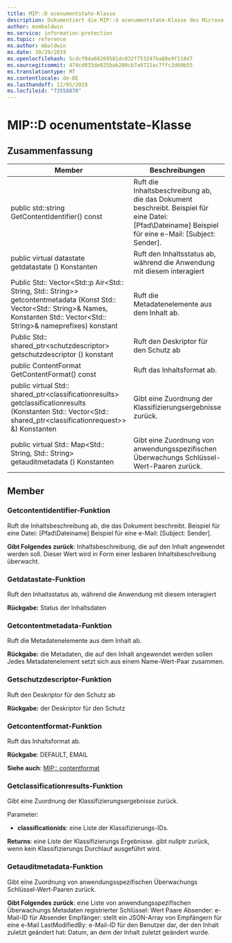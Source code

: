 ```yaml
---
title: MIP::D ocenumentstate-Klasse
description: Dokumentiert die MIP::d ocenumentstate-Klasse des Microsoft Information Protection (MIP) SDK.
author: msmbaldwin
ms.service: information-protection
ms.topic: reference
ms.author: mbaldwin
ms.date: 10/29/2019
ms.openlocfilehash: 5cdcf04a68269581dc032f753247ba88e9f118d7
ms.sourcegitcommit: 474cd033de025bab280cb7a9721ac7ffc2d60b55
ms.translationtype: MT
ms.contentlocale: de-DE
ms.lasthandoff: 12/05/2019
ms.locfileid: "73558870"
---
```

# <a name="class-mipdocumentstate"></a>MIP::D ocenumentstate-Klasse 
  
## <a name="summary"></a>Zusammenfassung
 Member                        | Beschreibungen                                
--------------------------------|---------------------------------------------
public std::string GetContentIdentifier() const  |  Ruft die Inhaltsbeschreibung ab, die das Dokument beschreibt. Beispiel für eine Datei: [Pfad\Dateiname] Beispiel für eine e-Mail: [Subject: Sender].
public virtual datastate getdatastate () Konstanten  |  Ruft den Inhaltsstatus ab, während die Anwendung mit diesem interagiert
Public Std:: Vector\<Std::p Air\<Std:: String, Std:: String\>\> getcontentmetadata (Konst Std:: Vector\<Std:: String\>& Names, Konstanten Std:: Vector\<Std:: String\>& nameprefixes) konstant  |  Ruft die Metadatenelemente aus dem Inhalt ab.
Public Std:: shared_ptr\<schutzdescriptor\> getschutzdescriptor () konstant  |  Ruft den Deskriptor für den Schutz ab
public ContentFormat GetContentFormat() const  |  Ruft das Inhaltsformat ab.
public virtual Std:: shared_ptr\<classificationresults\> getclassificationresults (Konstanten Std:: Vector\<Std:: shared_ptr\<classificationrequest\>\> &) Konstanten  |  Gibt eine Zuordnung der Klassifizierungsergebnisse zurück.
public virtual Std:: Map\<Std:: String, Std:: String\> getauditmetadata () Konstanten  |  Gibt eine Zuordnung von anwendungsspezifischen Überwachungs Schlüssel-Wert-Paaren zurück.
  
## <a name="members"></a>Member
  
### <a name="getcontentidentifier-function"></a>Getcontentidentifier-Funktion
Ruft die Inhaltsbeschreibung ab, die das Dokument beschreibt. Beispiel für eine Datei: [Pfad\Dateiname] Beispiel für eine e-Mail: [Subject: Sender].

  
**Gibt Folgendes zurück**: Inhaltsbeschreibung, die auf den Inhalt angewendet werden soll.
Dieser Wert wird in Form einer lesbaren Inhaltsbeschreibung überwacht.
  
### <a name="getdatastate-function"></a>Getdatastate-Funktion
Ruft den Inhaltsstatus ab, während die Anwendung mit diesem interagiert

  
**Rückgabe:** Status der Inhaltsdaten
  
### <a name="getcontentmetadata-function"></a>Getcontentmetadata-Funktion
Ruft die Metadatenelemente aus dem Inhalt ab.

  
**Rückgabe:** die Metadaten, die auf den Inhalt angewendet werden sollen Jedes Metadatenelement setzt sich aus einem Name-Wert-Paar zusammen.
  
### <a name="getprotectiondescriptor-function"></a>Getschutzdescriptor-Funktion
Ruft den Deskriptor für den Schutz ab

  
**Rückgabe:** der Deskriptor für den Schutz
  
### <a name="getcontentformat-function"></a>Getcontentformat-Funktion
Ruft das Inhaltsformat ab.

  
**Rückgabe**: DEFAULT, EMAIL 
  
**Siehe auch**: [MIP:: contentformat](mip-enums-and-structs.md#contentformat-enum)
  
### <a name="getclassificationresults-function"></a>Getclassificationresults-Funktion
Gibt eine Zuordnung der Klassifizierungsergebnisse zurück.

Parameter:  
* **classificationids**: eine Liste der Klassifizierungs-IDs. 



  
**Returns**: eine Liste der Klassifizierungs Ergebnisse. gibt nullptr zurück, wenn kein Klassifizierungs Durchlauf ausgeführt wird.
  
### <a name="getauditmetadata-function"></a>Getauditmetadata-Funktion
Gibt eine Zuordnung von anwendungsspezifischen Überwachungs Schlüssel-Wert-Paaren zurück.

  
**Gibt Folgendes zurück**: eine Liste von anwendungsspezifischen Überwachungs Metadaten registrierter Schlüssel: Wert Paare Absender: e-Mail-ID für Absender Empfänger: stellt ein JSON-Array von Empfängern für eine e-Mail LastModifiedBy: e-Mail-ID für den Benutzer dar, der den Inhalt zuletzt geändert hat: Datum, an dem der Inhalt zuletzt geändert wurde.